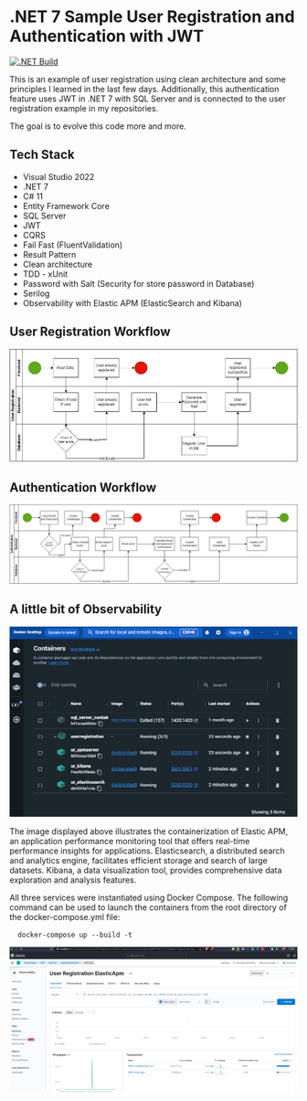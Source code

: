  
# .NET 7 Sample User Registration and Authentication with JWT
[![.NET Build](https://github.com/rodrigosbrito/UserRegistration/actions/workflows/build.yml/badge.svg)](https://github.com/rodrigosbrito/UserRegistration/actions/workflows/build.yml)

This is an example of user registration using clean architecture and some principles I learned in the last few days. Additionally, this authentication feature uses JWT in .NET 7 with SQL Server and is connected to the user registration example in my repositories.

The goal is to evolve this code more and more.

## Tech Stack  

- Visual Studio 2022
- .NET 7
- C# 11
- Entity Framework Core
- SQL Server
- JWT
- CQRS
- Fail Fast (FluentValidation)
- Result Pattern
- Clean architecture
- TDD - xUnit
- Password with Salt (Security for store password in Database)
- Serilog
- Observability with Elastic APM (ElasticSearch and Kibana)

## User Registration Workflow
![App Screenshot](https://github.com/rodrigosbrito/UserRegistration/blob/main/docs/User%20Registration.jpg?raw=true)

## Authentication Workflow
![App Screenshot](https://github.com/rodrigosbrito/UserRegistration/blob/main/docs/Authentication.jpg?raw=true)

## A little bit of Observability
![App Screenshot](https://github.com/rodrigosbrito/UserRegistration/blob/main/docs/elastic_apm_containers.PNG?raw=true)

The image displayed above illustrates the containerization of Elastic APM, an application performance monitoring tool that offers real-time performance insights for applications. Elasticsearch, a distributed search and analytics engine, facilitates efficient storage and search of large datasets. Kibana, a data visualization tool, provides comprehensive data exploration and analysis features.

All three services were instantiated using Docker Compose. The following command can be used to launch the containers from the root directory of the docker-compose.yml file:
 
~~~docker  
  docker-compose up --build -t
~~~  
![App Screenshot](https://github.com/rodrigosbrito/UserRegistration/blob/main/docs/elastic_apm_services.png?raw=true)
